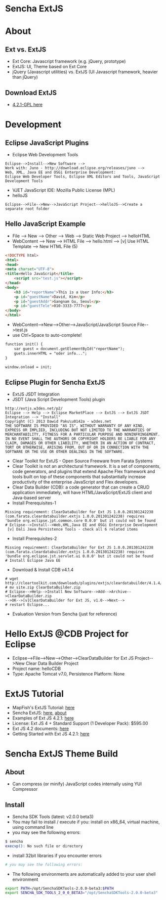 # Sencha ExtJS

# About
## Ext vs. ExtJS
* Ext Core: Javascript framework (e.g. jQuery, prototype)
* ExtJS: UI, Theme based on Ext Core
* jQuery (Javascript utilities) vs. ExtJS (UI Javascript framework, heavier than jQuery)

## Download ExtJS
* [4.2.1-GPL here](http://cdn.sencha.com/ext/gpl/ext-4.2.1-gpl.zip)

# Development
## Eclipse JavaScript Plugins
* Eclipse Web Development Tools
```
Eclipse-->Install-->New Software -->
Work with: Juno - http://download.eclipse.org/releases/juno -->
Web, XML, Java EE and OSGi Enterprise Development:
Eclipse Web Developer Tools, Eclipse XML Editors and Tools, JavaScript Development Tools
```
* VJET JavaScript IDE: Mozilla Public License (MPL)
* helloJS
```
Eclipse-->File-->New-->JavaScript Project-->helloJS-->Create a separate root folder
```

## Hello JavaScript Example
* File --> New --> Other --> Web --> Static Web Project --> helloHTML
* WebContent --> New --> HTML File --> hello.html --> [v] Use HTML Template
--> New HTML File (5)
```html
<!DOCTYPE html>
<html>
<head>
<meta charset="UTF-8">
<title>Hello JavaScript</title>
	<script src="test.js"></script>
</head>
<body>
	<h3 id="reportName">This is a User Info:</h3>
	<p id="guestName">David, Kim</p>
	<p id="guestAddr">Gangnam Gu, Seoul</p>
	<p id="guestTele">010-3333-7777</p>
</body>
</html>
```
* WebContent-->New-->Other-->JavaScript/JavaScript Source File-->test.js
 * use Ctrl+Space to auto-complete!
```html
function init() {
	var guest = document.getElementById("reportName");
	guets.innerHTML = "oder info...";
}

window.onload = init;
```

## Eclipse Plugin for Sencha ExtJS
* ExtJS JSDT Integration
 * JSDT (Java Script Development Tools) plugin
```
http://extjs.w3des.net/p2/
Eclipse --> Help --> Eclipse MarketPlace --> ExtJS --> ExtJS JSDT Integration --> "Install"
Copyright (C) 2013 Dawid Paku\u0142a - w3des.net
THE SOFTWARE IS PROVIDED "AS IS", WITHOUT WARRANTY OF ANY KIND, EXPRESS OR IMPLIED, INCLUDING BUT NOT LIMITED TO THE WARRANTIES OF MERCHANTABILITY, FITNESS FOR A PARTICULAR PURPOSE AND NONINFRINGEMENT. IN NO EVENT SHALL THE AUTHORS OR COPYRIGHT HOLDERS BE LIABLE FOR ANY CLAIM, DAMAGES OR OTHER LIABILITY, WHETHER IN AN ACTION OF CONTRACT, TORT OR OTHERWISE, ARISING FROM, OUT OF OR IN CONNECTION WITH THE SOFTWARE OR THE USE OR OTHER DEALINGS IN THE SOFTWARE.
```
* Clear Toolkit for ExtJS - Open Source Freeware from Farata Systems
 * Clear Toolkit is not an architectural framework. It is a set of components, code generators, and plugins that extend Apache Flex framework and tools built on top of these components that substantially increase productivity of the enterprise JavaScript and Flex developers.
 * Clear Data Builder (CDB): a code generator that can create a CRUD application immediately, will have HTML/JavaScript/ExtJS client and Java-based server
 * Install Prerequisites-1
```
Missing requirement: ClearDataBuilder for Ext JS 1.0.0.201301242238 (com.farata.cleardatabuilder.extjs 1.0.0.201301242238) requires 'bundle org.eclipse.jpt.common.core 0.0.0' but it could not be found
# Eclipse-->Install-->Web,XML,Java EE and OSGi Enterprise Development
 [v] Dali Java Persistence Tools - check all 6 related items
```
 * Install Prerequisites-2
```
Missing requirement: ClearDataBuilder for Ext JS 1.0.0.201301242238 (com.farata.cleardatabuilder.extjs 1.0.0.201301242238) requires 'bundle org.eclipse.jst.servlet.ui 0.0.0' but it could not be found
# Install Eclipse Java EE
```
 * Download & Install CDB v4.1.4
```
# wget http://cleartoolkit.com/downloads/plugins/extjs/cleardatabuilder/4.1.4/site.zip
# mv site.zip ClearDataBuilder.zip
# Eclipse-->Help-->Install New Software-->Add-->Archive-->ClearDataBuilder.zip
-->OK-->[v]ClearDataBuilder for Ext JS, v1.0-->Next-->
# restart Eclipse...
```
* Evaluation Version from Sencha (just for reference)

# Hello ExtJS @CDB Project for Eclipse
* Eclipse-->File-->New-->Other-->ClearDataBuilder for Ext JS Project-->New Clear Data Builder Project
 * Project name: helloCDB
 * Type: Apache Tomcat v7.0, Persistence Platform: None

# ExtJS Tutorial
* MapFish's ExtJS Tutorial: [here](http://mapfish.org/doc/tutorials/extjs.html)
* Sencha ExtJS: [here](https://www.sencha.com/store/extjs/), [about](http://www.sencha.com/products/extjs/)
 * Examples of Ext JS 4.2.1: [here](http://docs.sencha.com/extjs/4.2.1/#!/example)
 * License: Ext JS 4 + Standard Support (1 Developer Pack): $595.00
 * Ext JS 4.2 documents: [here](http://docs.sencha.com/extjs/4.2.1/)
 * Getting Started with Ext JS 4.2.1: [here](http://docs.sencha.com/extjs/4.2.1/#!/guide/getting_started-section-1-requirements)

# Sencha ExtJS Theme Build
## About
* Can compress (or minify) JavaScript codes internally using YUI Compressor

## Install 
* Sencha SDK Tools (latest: v2.0.0 beta3)
 * You may fail to install / execute if you: install on x86_64, virtual machine, using command line
 * you may see the following errors:
```sh
$ sencha
execvp(): No such file or directory
```
 * install 32bit libraries if you encounter errors
```sh
# you may see the following errors:
```
 * The following environments are automatically added to your user shell environment
```sh
export PATH=/opt/SenchaSDKTools-2.0.0-beta3:$PATH
export SENCHA_SDK_TOOLS_2_0_0_BETA3="/opt/SenchaSDKTools-2.0.0-beta3"
```
